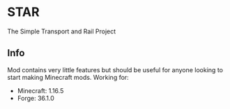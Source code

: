 # STAR
The Simple Transport and Rail Project
## Info
Mod contains very little features but should be useful for anyone looking to start making Minecraft mods.
Working for:
- Minecraft: 1.16.5
- Forge: 36.1.0
